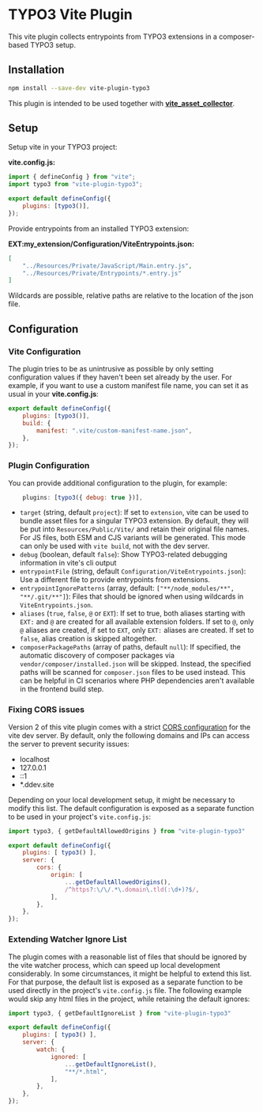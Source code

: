 # TYPO3 Vite Plugin

This vite plugin collects entrypoints from TYPO3 extensions in a composer-based
TYPO3 setup.

## Installation

```sh
npm install --save-dev vite-plugin-typo3
```

This plugin is intended to be used together with
**[vite_asset_collector](https://github.com/s2b/vite-asset-collector)**.

## Setup

Setup vite in your TYPO3 project:

**vite.config.js:**

```js
import { defineConfig } from "vite";
import typo3 from "vite-plugin-typo3";

export default defineConfig({
    plugins: [typo3()],
});
```

Provide entrypoints from an installed TYPO3 extension:

**EXT:my_extension/Configuration/ViteEntrypoints.json:**

```json
[
    "../Resources/Private/JavaScript/Main.entry.js",
    "../Resources/Private/Entrypoints/*.entry.js"
]
```

Wildcards are possible, relative paths are relative to the location of the json file.

## Configuration

### Vite Configuration

The plugin tries to be as unintrusive as possible by only setting configuration
values if they haven't been set already by the user. For example, if you want to
use a custom manifest file name, you can set it as usual in your **vite.config.js**:

```js
export default defineConfig({
    plugins: [typo3()],
    build: {
        manifest: ".vite/custom-manifest-name.json",
    },
});
```

### Plugin Configuration

You can provide additional configuration to the plugin, for example:

```js
    plugins: [typo3({ debug: true })],
```

-   `target` (string, default `project`): If set to `extension`, vite can be used to bundle
    asset files for a singular TYPO3 extension. By default, they will be put into
    `Resources/Public/Vite/` and retain their original file names. For JS files, both ESM and CJS
    variants will be generated. This mode can only be used with `vite build`, not with the dev
    server.
-   `debug` (boolean, default `false`): Show TYPO3-related debugging information in vite's
    cli output
-   `entrypointFile` (string, default `Configuration/ViteEntrypoints.json`): Use a different
    file to provide entrypoints from extensions.
-   `entrypointIgnorePatterns` (array, default: `["**/node_modules/**", "**/.git/**"]`): Files
    that should be ignored when using wildcards in `ViteEntrypoints.json`.
-   `aliases` (`true`, `false`, `@` or `EXT`): If set to true, both aliases starting with `EXT:`
    and `@` are created for all available extension folders. If set to `@`, only `@` aliases
    are created, if set to `EXT`, only `EXT:` aliases are created. If set to `false`, alias
    creation is skipped altogether.
-   `composerPackagePaths` (array of paths, default `null`): If specified, the automatic
    discovery of composer packages via `vendor/composer/installed.json` will be skipped. Instead,
    the specified paths will be scanned for `composer.json` files to be used instead. This can
    be helpful in CI scenarios where PHP dependencies aren't available in the frontend build
    step.

### Fixing CORS issues

Version 2 of this vite plugin comes with a strict
[CORS configuration](https://vite.dev/config/server-options.html#server-cors) for the vite
dev server. By default, only the following domains and IPs can access the server to prevent
security issues:

* localhost
* 127.0.0.1
* ::1
* *.ddev.site

Depending on your local development setup, it might be necessary to modify this list. The
default configuration is exposed as a separate function to be used in your project's
`vite.config.js`:

```js
import typo3, { getDefaultAllowedOrigins } from "vite-plugin-typo3"

export default defineConfig({
    plugins: [ typo3() ],
    server: {
        cors: {
            origin: [
                ...getDefaultAllowedOrigins(),
                /^https?:\/\/.*\.domain\.tld(:\d+)?$/,
            ],
        },
    },
});
```

### Extending Watcher Ignore List

The plugin comes with a reasonable list of files that should be ignored by the vite watcher
process, which can speed up local development considerably. In some circumstances, it might be
helpful to extend this list. For that purpose, the default list is exposed as a separate
function to be used directly in the project's `vite.config.js` file. The following example
would skip any html files in the project, while retaining the default ignores:

```js
import typo3, { getDefaultIgnoreList } from "vite-plugin-typo3"

export default defineConfig({
    plugins: [ typo3() ],
    server: {
        watch: {
            ignored: [
                ...getDefaultIgnoreList(),
                "**/*.html",
            ],
        },
    },
});
